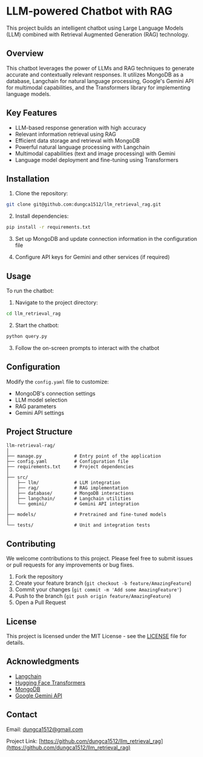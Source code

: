 # LLM-powered Chatbot with RAG

This project builds an intelligent chatbot using Large Language Models (LLM) combined with Retrieval Augmented Generation (RAG) technology.

## Overview

This chatbot leverages the power of LLMs and RAG techniques to generate accurate and contextually relevant responses. It utilizes MongoDB as a database, Langchain for natural language processing, Google's Gemini API for multimodal capabilities, and the Transformers library for implementing language models.

## Key Features

- LLM-based response generation with high accuracy
- Relevant information retrieval using RAG
- Efficient data storage and retrieval with MongoDB
- Powerful natural language processing with Langchain
- Multimodal capabilities (text and image processing) with Gemini
- Language model deployment and fine-tuning using Transformers

## Installation

1. Clone the repository:

```bash
git clone git@github.com:dungca1512/llm_retrieval_rag.git
```

2. Install dependencies:

```bash
pip install -r requirements.txt
```

3. Set up MongoDB and update connection information in the configuration file

4. Configure API keys for Gemini and other services (if required)

## Usage

To run the chatbot:

1. Navigate to the project directory:

```bash
cd llm_retrieval_rag
```

2. Start the chatbot:

```bash
python query.py
```

3. Follow the on-screen prompts to interact with the chatbot

## Configuration

Modify the `config.yaml` file to customize:

- MongoDB's connection settings
- LLM model selection
- RAG parameters
- Gemini API settings

## Project Structure

```
llm-retrieval-rag/
│
├── manage.py            # Entry point of the application
├── config.yaml          # Configuration file
├── requirements.txt     # Project dependencies
│
├── src/
│   ├── llm/             # LLM integration
│   ├── rag/             # RAG implementation
│   ├── database/        # MongoDB interactions
│   ├── langchain/       # Langchain utilities
│   └── gemini/          # Gemini API integration
│
├── models/              # Pretrained and fine-tuned models
│
└── tests/               # Unit and integration tests
```

## Contributing

We welcome contributions to this project. Please feel free to submit issues or pull requests for any improvements or bug fixes.

1. Fork the repository
2. Create your feature branch (`git checkout -b feature/AmazingFeature`)
3. Commit your changes (`git commit -m 'Add some AmazingFeature'`)
4. Push to the branch (`git push origin feature/AmazingFeature`)
5. Open a Pull Request

## License

This project is licensed under the MIT License - see the [LICENSE](LICENSE) file for details.

## Acknowledgments

- [Langchain](https://github.com/hwchase17/langchain)
- [Hugging Face Transformers](https://github.com/huggingface/transformers)
- [MongoDB](https://www.mongodb.com/)
- [Google Gemini API](https://cloud.google.com/vertex-ai/docs/generative-ai/multimodal/overview)

## Contact

Email: dungca1512@gmail.com

Project Link: [https://github.com/dungca1512/llm_retrieval_rag](https://github.com/dungca1512/llm_retrieval_rag)